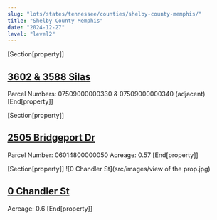 ```yaml
---
slug: "lots/states/tennessee/counties/shelby-county-memphis/"
title: "Shelby County Memphis"
date: "2024-12-27"
level: "level2"
---
```


[Section[property]]
## [3602 & 3588 Silas](silas/)
Parcel Numbers: 07509000000330 & 07509000000340 (adjacent)
[End[property]]

[Section[property]]
## [2505 Bridgeport Dr](bridgeport/)
Parcel Number: 06014800000050
Acreage: 0.57
[End[property]]

[Section[property]]
![0 Chandler St](src/images/view of the prop.jpg)
## [0 Chandler St](chandler/)
Acreage: 0.6
[End[property]]

